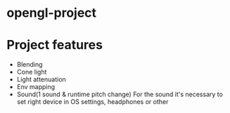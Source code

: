 # opengl-project

# Project features
  - Blending
  - Cone light
  - Light attenuation
  - Env mapping
  - Sound(1 sound & runtime pitch change)
	For the sound it's necessary to set right device in OS settings, headphones or other
